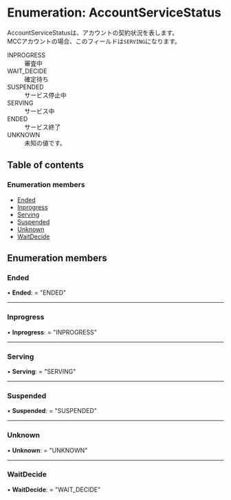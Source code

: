 # Enumeration: AccountServiceStatus


<div lang=\"ja\">AccountServiceStatusは、アカウントの契約状況を表します。<br> MCCアカウントの場合、このフィールドは<code>SERVING</code>になります。</div>  <dl class=term>   <dt class=\"term__item\">INPROGRESS</dt>   <dd class=\"term__desc\"><span lang=\"ja\">審査中</span></dd>   <dt class=\"term__item\">WAIT_DECIDE</dt>   <dd class=\"term__desc\"><span lang=\"ja\">確定待ち</span></dd>   <dt class=\"term__item\">SUSPENDED</dt>   <dd class=\"term__desc\"><span lang=\"ja\">サービス停止中</span></dd>   <dt class=\"term__item\">SERVING</dt>   <dd class=\"term__desc\"><span lang=\"ja\">サービス中</span></dd>   <dt class=\"term__item\">ENDED</dt>   <dd class=\"term__desc\"><span lang=\"ja\">サービス終了</span></dd>   <dt class=\"term__item\">UNKNOWN</dt>   <dd class=\"term__desc\"><span lang=\"ja\">未知の値です。</span></dd> </dl>

## Table of contents

### Enumeration members

- [Ended](accountservicestatus.md#ended)
- [Inprogress](accountservicestatus.md#inprogress)
- [Serving](accountservicestatus.md#serving)
- [Suspended](accountservicestatus.md#suspended)
- [Unknown](accountservicestatus.md#unknown)
- [WaitDecide](accountservicestatus.md#waitdecide)

## Enumeration members

### Ended

• **Ended**: = "ENDED"

___

### Inprogress

• **Inprogress**: = "INPROGRESS"

___

### Serving

• **Serving**: = "SERVING"

___

### Suspended

• **Suspended**: = "SUSPENDED"

___

### Unknown

• **Unknown**: = "UNKNOWN"

___

### WaitDecide

• **WaitDecide**: = "WAIT\_DECIDE"
